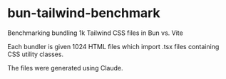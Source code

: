 # bun-tailwind-benchmark

Benchmarking bundling 1k Tailwind CSS files in Bun vs. Vite

Each bundler is given 1024 HTML files which import .tsx files containing CSS utility classes.

The files were generated using Claude.
